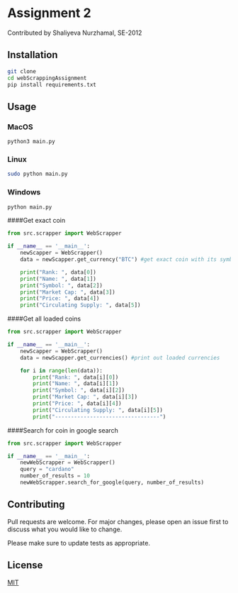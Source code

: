 # Assignment 2

Contributed by Shaliyeva Nurzhamal, SE-2012

## Installation

```bash
git clone 
cd webScrappingAssignment
pip install requirements.txt
```

## Usage

### MacOS 
```
python3 main.py
```

### Linux 
```bash
sudo python main.py
```
### Windows 
```bash
python main.py
```
####Get exact coin
```python
from src.scrapper import WebScrapper

if __name__ == '__main__':
    newScapper = WebScrapper()
    data = newScapper.get_currency("BTC") #get exact coin with its symbol

    print("Rank: ", data[0])
    print("Name: ", data[1])
    print("Symbol: ", data[2])
    print("Market Cap: ", data[3])
    print("Price: ", data[4])
    print("Circulating Supply: ", data[5]) 
```
####Get all loaded coins
```python
from src.scrapper import WebScrapper

if __name__ == '__main__':
    newScapper = WebScrapper()
    data = newScapper.get_currencies() #print out loaded currencies

    for i in range(len(data)):
        print("Rank: ", data[i][0])
        print("Name: ", data[i][1])
        print("Symbol: ", data[i][2])
        print("Market Cap: ", data[i][3])
        print("Price: ", data[i][4])
        print("Circulating Supply: ", data[i][5])
        print("---------------------------------")
```
####Search for coin in google search
```python
from src.scrapper import WebScrapper

if __name__ == '__main__':
    newWebScrapper = WebScrapper()
    query = "cardano"
    number_of_results = 10
    newWebScrapper.search_for_google(query, number_of_results)
```

## Contributing
Pull requests are welcome. For major changes, please open an issue first to discuss what you would like to change.

Please make sure to update tests as appropriate.

## License
[MIT](https://choosealicense.com/licenses/mit/)
